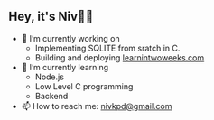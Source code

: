 ## Hey, it's Niv👋🏼

<!--
**nivkapadia/nivkapadia** is a ✨ _special_ ✨ repository because its `README.md` (this file) appears on your GitHub profile.

Here are some ideas to get you started:

- 🔭 I’m currently working on ...
- 🌱 I’m currently learning ...
- 👯 I’m looking to collaborate on ...
- 🤔 I’m looking for help with ...
- 💬 Ask me about ...
- 📫 How to reach me: ...
- 😄 Pronouns: ...
- ⚡ Fun fact: ...
-->


- 🔭 I’m currently working on 
    - Implementing SQLITE from sratch in C.
    - Building and deploying <a href="https://learnintwoweeks.com">learnintwoweeks.com</a>
- 🌱 I’m currently learning
    - Node.js
    - Low Level C programming
    - Backend
- 📫 How to reach me: nivkpd@gmail.com
